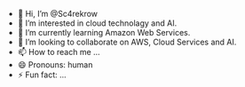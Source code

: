 - 👋 Hi, I’m @Sc4rekrow
- 👀 I’m interested in cloud technolagy and AI.
- 🌱 I’m currently learning Amazon Web Services.
- 💞️ I’m looking to collaborate on AWS, Cloud Services and AI.
- 📫 How to reach me ...
- 😄 Pronouns: human
- ⚡ Fun fact: ...

<!---
Sc4rekrow/Sc4rekrow is a ✨ special ✨ repository because its `README.md` (this file) appears on your GitHub profile.
You can click the Preview link to take a look at your changes.
--->
